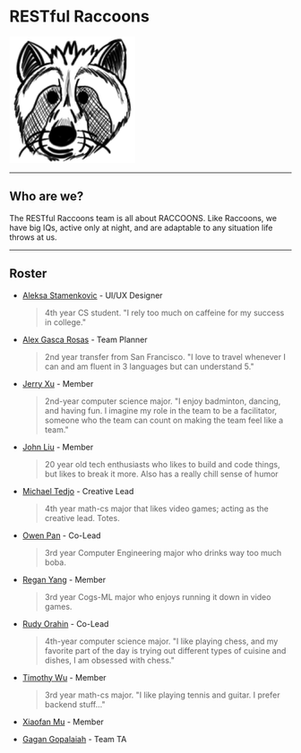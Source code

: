 # **RESTful Raccoons**

<img alt="Brand Logo" src="brand-logo.png" width=225px>

<hr>

## Who are we?
The RESTful Raccoons team is all about RACCOONS. Like Raccoons, we have big IQs, active only at night, and are 
adaptable to any situation life throws at us.  
<hr>

## Roster

- [Aleksa Stamenkovic](https://github.com/a-stam) - UI/UX Designer
  > 4th year CS student. "I rely too much on caffeine for my success in college."
- [Alex Gasca Rosas](https://github.com/wgascarosas) - Team Planner
  > 2nd year transfer from San Francisco. "I love to travel whenever I can and am fluent in 3 languages but can understand 5."
- [Jerry Xu](https://github.com/jerry-xu0514) - Member
  > 2nd-year computer science major. "I enjoy badminton, dancing, and having fun. I imagine my role in the team to be a facilitator, someone who the team can count on making the team feel like a team."
- [John Liu](https://github.com/3rr0r51) - Member
  > 20 year old tech enthusiasts who likes to build and code things, but likes to break it more. Also has a really chill sense of humor
- [Michael Tedjo](https://github.com/hulend) - Creative Lead
  > 4th year math-cs major that likes video games; acting as the creative lead. Totes.
- [Owen Pan](https://github.com/owen-ucsd) - Co-Lead
  > 3rd year Computer Engineering major who drinks way too much boba.
- [Regan Yang](https://github.com/SideCoin) - Member
  > 3rd year Cogs-ML major who enjoys running it down in video games. 
- [Rudy Orahin](https://github.com/rorahin) - Co-Lead
  > 4th-year computer science major. "I like playing chess, and my favorite part of the day is trying out different types of cuisine and dishes, I am obsessed with chess."
- [Timothy Wu](github.com/Tim-404) - Member
  > 3rd year math-cs major. "I like playing tennis and guitar. I prefer  backend stuff..."
- [Xiaofan Mu](https://github.com/mu-xiaofan) - Member
  >
- [Gagan Gopalaiah](https://github.com/ggopalai) - Team TA
